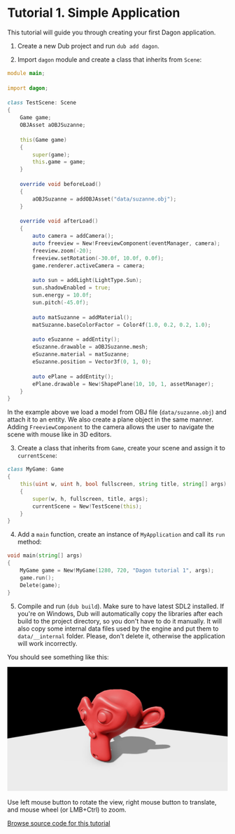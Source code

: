 # Tutorial 1. Simple Application

This tutorial will guide you through creating your first Dagon application.

1. Create a new Dub project and run `dub add dagon`.

2. Import `dagon` module and create a class that inherits from `Scene`:
```d
module main;

import dagon;

class TestScene: Scene
{
    Game game;
    OBJAsset aOBJSuzanne;

    this(Game game)
    {
        super(game);
        this.game = game;
    }

    override void beforeLoad()
    {    
        aOBJSuzanne = addOBJAsset("data/suzanne.obj");
    }

    override void afterLoad()
    {
        auto camera = addCamera();
        auto freeview = New!FreeviewComponent(eventManager, camera);
        freeview.zoom(-20);
        freeview.setRotation(-30.0f, 10.0f, 0.0f);
        game.renderer.activeCamera = camera;

        auto sun = addLight(LightType.Sun);
        sun.shadowEnabled = true;
        sun.energy = 10.0f;
        sun.pitch(-45.0f);
        
        auto matSuzanne = addMaterial();
        matSuzanne.baseColorFactor = Color4f(1.0, 0.2, 0.2, 1.0);

        auto eSuzanne = addEntity();
        eSuzanne.drawable = aOBJSuzanne.mesh;
        eSuzanne.material = matSuzanne;
        eSuzanne.position = Vector3f(0, 1, 0);
        
        auto ePlane = addEntity();
        ePlane.drawable = New!ShapePlane(10, 10, 1, assetManager);
    }
}
```

In the example above we load a model from OBJ file (`data/suzanne.obj`) and attach it to an entity. We also create a plane object in the same manner. Adding `FreeviewComponent` to the camera allows the user to navigate the scene with mouse like in 3D editors.

3. Create a class that inherits from `Game`, create your scene and assign it to `currentScene`:
```d
class MyGame: Game
{
    this(uint w, uint h, bool fullscreen, string title, string[] args)
    {
        super(w, h, fullscreen, title, args);
        currentScene = New!TestScene(this);
    }
}
```

4. Add a `main` function, create an instance of `MyApplication` and call its `run` method:
```d
void main(string[] args)
{
    MyGame game = New!MyGame(1280, 720, "Dagon tutorial 1", args);
    game.run();
    Delete(game);
}
```

5. Compile and run (`dub build`). Make sure to have latest SDL2 installed. If you're on Windows, Dub will automatically copy the libraries after each build to the project directory, so you don't have to do it manually. It will also copy some internal data files used by the engine and put them to `data/__internal` folder. Please, don't delete it, otherwise the application will work incorrectly.

You should see something like this:

![](https://github.com/gecko0307/dagon/blob/master/doc/tutorials/images/screenshot_tutorial1.jpg?raw=true)

Use left mouse button to rotate the view, right mouse button to translate, and mouse wheel (or LMB+Ctrl) to zoom.

[Browse source code for this tutorial](https://github.com/gecko0307/dagon-tutorials/tree/master/t1-simple)
